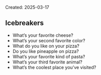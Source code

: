 Created: 2025-03-17

## Icebreakers

- What’s your favorite cheese?
- What’s your second favorite color?
- What do you like on your pizza?
- Do you like pineapple on pizza?
- What’s your favorite kind of pasta?
- What’s your third favorite animal?
- What’s the coolest place you’ve visited?

